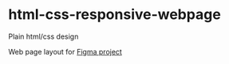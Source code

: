 # html-css-responsive-webpage
Plain html/css design

Web page layout for
<a href="https://www.figma.com/file/ILQY8Xxp5zFcdmMuqLCAHI/Relvise?node-id=964%3A17400">Figma project</a>